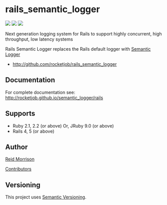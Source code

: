 # rails_semantic_logger
![](https://img.shields.io/gem/v/rails_semantic_logger.svg) ![](https://img.shields.io/gem/dt/semantic_logger.svg) ![](https://img.shields.io/badge/status-production%20ready-blue.svg)

Next generation logging system for Rails to support highly concurrent, high throughput, low latency systems

Rails Semantic Logger replaces the Rails default logger with [Semantic Logger](http://github.com/rocketjob/semantic_logger)

* http://github.com/rocketjob/rails_semantic_logger

## Documentation

For complete documentation see: http://rocketjob.github.io/semantic_logger/rails

## Supports

- Ruby 2.1, 2.2 (or above) Or, JRuby 9.0 (or above)
- Rails 4, 5 (or above)

## Author

[Reid Morrison](https://github.com/reidmorrison)

[Contributors](https://github.com/rocketjob/rails_semantic_logger/graphs/contributors)

## Versioning

This project uses [Semantic Versioning](http://semver.org/).
